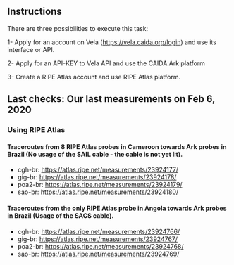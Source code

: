 
## Instructions

There are three possibilities to execute this task:

1- Apply for an account on Vela (https://vela.caida.org/login) and use its interface or API.

2- Apply for an API-KEY to Vela API and use the CAIDA Ark platform

3- Create a RIPE Atlas account and use RIPE Atlas platform.


## Last checks: Our last measurements on Feb 6, 2020

### Using RIPE Atlas

#### Traceroutes from 8  RIPE Atlas probes in Cameroon towards Ark probes in Brazil (No usage of the SAIL cable - the cable is not yet lit). 
* cgh-br: https://atlas.ripe.net/measurements/23924177/
* gig-br: https://atlas.ripe.net/measurements/23924178/
* poa2-br: https://atlas.ripe.net/measurements/23924179/
* sao-br: https://atlas.ripe.net/measurements/23924180/

#### Traceroutes from the only RIPE Atlas probe in Angola towards Ark probes in Brazil (Usage of the SACS cable). 
* cgh-br: https://atlas.ripe.net/measurements/23924766/
* gig-br: https://atlas.ripe.net/measurements/23924767/
* poa2-br: https://atlas.ripe.net/measurements/23924768/
* sao-br: https://atlas.ripe.net/measurements/23924769/



